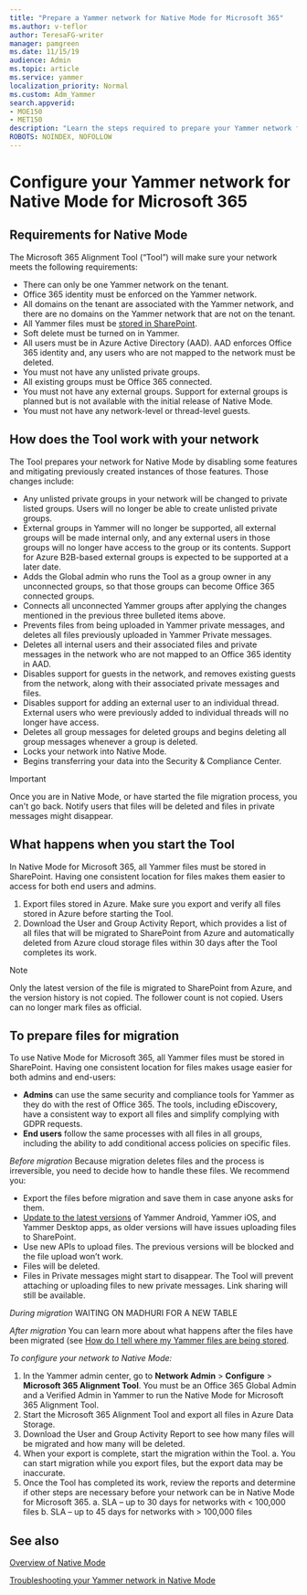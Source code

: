 ```yaml
---
title: "Prepare a Yammer network for Native Mode for Microsoft 365"
ms.author: v-teflor
author: TeresaFG-writer
manager: pamgreen
ms.date: 11/15/19
audience: Admin
ms.topic: article
ms.service: yammer
localization_priority: Normal
ms.custom: Adm_Yammer
search.appverid: 
- MOE150
- MET150
description: "Learn the steps required to prepare your Yammer network for Native Mode for Microsoft 365."
ROBOTS: NOINDEX, NOFOLLOW 
---
```

# Configure your Yammer network for Native Mode for Microsoft 365

## Requirements for Native Mode

The Microsoft 365 Alignment Tool (“Tool”) will make sure your network meets the following requirements:

- There can only be one Yammer network on the tenant.
- Office 365 identity must be enforced on the Yammer network.
- All domains on the tenant are associated with the Yammer network, and there are no domains on the Yammer network that are not on the tenant.
- All Yammer files must be [stored in SharePoint](https://go.microsoft.com/fwlink/?linkid=2111253).
- Soft delete must be turned on in Yammer.
- All users must be in Azure Active Directory (AAD). AAD enforces Office 365 identity and, any users who are not mapped to the network must be deleted.
- You must not have any unlisted private groups.
- All existing groups must be Office 365 connected.
- You must not have any external groups. Support for external groups is planned but is not available with the initial release of Native Mode.
- You must not have any network-level or thread-level guests.

## How does the Tool work with your network

The Tool prepares your network for Native Mode by disabling some features and mitigating previously created instances of those features. Those changes include:

- Any unlisted private groups in your network will be changed to private listed groups. Users will no longer be able to create unlisted private groups.
- External groups in Yammer will no longer be supported, all external groups will be made internal only, and any external users in those groups will no longer have access to the group or its contents. Support for Azure B2B-based external groups is expected to be supported at a later date.
- Adds the Global admin who runs the Tool as a group owner in any unconnected groups, so that those groups can become Office 365 connected groups.
- Connects all unconnected Yammer groups after applying the changes mentioned in the previous three bulleted items above.
- Prevents files from being uploaded in Yammer private messages, and deletes all files previously uploaded in Yammer Private messages.
- Deletes all internal users and their associated files and private messages in the network who are not mapped to an Office 365 identity in AAD.
- Disables support for guests in the network, and removes existing guests from the network, along with their associated private messages and files.
- Disables support for adding an external user to an individual thread. External users who were previously added to individual threads will no longer have access.
- Deletes all group messages for deleted groups and begins deleting all group messages whenever a group is deleted.
- Locks your network into Native Mode.
- Begins transferring your data into the Security & Compliance Center.

>[!IMPORTANT]
> Once you are in Native Mode, or have started the file migration process, you can't go back.
> Notify users that files will be deleted and files in private messages might disappear.

## What happens when you start the Tool

In Native Mode for Microsoft 365, all Yammer files must be stored in SharePoint. Having one consistent location for files makes them easier to access for both end users and admins.

1. Export files stored in Azure. Make sure you export and verify all files stored in Azure before starting the Tool.
2. Download the User and Group Activity Report, which provides a list of all files that will be migrated to SharePoint from Azure and automatically deleted from Azure cloud storage files within 30 days after the Tool completes its work.

>[!NOTE]
> Only the latest version of the file is migrated to SharePoint from Azure, and the version history is not copied.
> The follower count is not copied.
> Users can no longer mark files as official.

## To prepare files for migration

To use Native Mode for Microsoft 365, all Yammer files must be stored in SharePoint. Having one consistent location for files makes usage easier for both admins and end-users:

- **Admins** can use the same security and compliance tools for Yammer as they do with the rest of Office 365. The tools, including eDiscovery, have a consistent way to export all files and simplify complying with GDPR requests.
- **End users** follow the same processes with all files in all groups, including the ability to add conditional access policies on specific files.

*Before migration*
Because migration deletes files and the process is irreversible, you need to decide how to handle these files. We recommend you:

- Export the files before migration and save them in case anyone asks for them.
- [Update to the latest versions](https://go.microsoft.com/fwlink/?linkid=2111082) of Yammer Android, Yammer iOS, and Yammer Desktop apps, as older versions will have issues uploading files to SharePoint.
- Use new APIs to upload files. The previous versions will be blocked and the file upload won’t work.
- Files will be deleted.
- Files in Private messages might start to disappear. The Tool will prevent attaching or uploading files to new private messages. Link sharing will still be available.

*During migration*
WAITING ON MADHURI FOR A NEW TABLE

*After migration*
You can learn more about what happens after the files have been migrated (see [How do I tell where my Yammer files are being stored](https://go.microsoft.com/fwlink/?linkid=2111253).

*To configure your network to Native Mode:*

1. In the Yammer admin center, go to **Network Admin** > **Configure** > **Microsoft 365 Alignment Tool**. You must be an Office 365 Global Admin and a Verified Admin in Yammer to run the Native Mode for Microsoft 365 Alignment Tool.
2. Start the Microsoft 365 Alignment Tool and export all files in Azure Data Storage.
3. Download the User and Group Activity Report to see how many files will be migrated and how many will be deleted.
4. When your export is complete, start the migration within the Tool.
  a. You can start migration while you export files, but the export data may be inaccurate.
5. Once the Tool has completed its work, review the reports and determine if other steps are necessary before your network can be in Native Mode for Microsoft 365.
  a. SLA – up to 30 days for networks with < 100,000 files
  b. SLA – up to 45 days for networks with > 100,000 files

## See also

[Overview of Native Mode](overview-native-mode.md)

[Troubleshooting your Yammer network in Native Mode](troubleshoot-native-mode.md)
